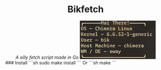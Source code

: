 <div align="center">
  <h1>
    Bikfetch
  </h1>
  <em> A silly fetch script made in Go</em>
  <img src="Preview.png">
</div>
### Install
```sh
sudo make install
```
Or
```sh
make
```
